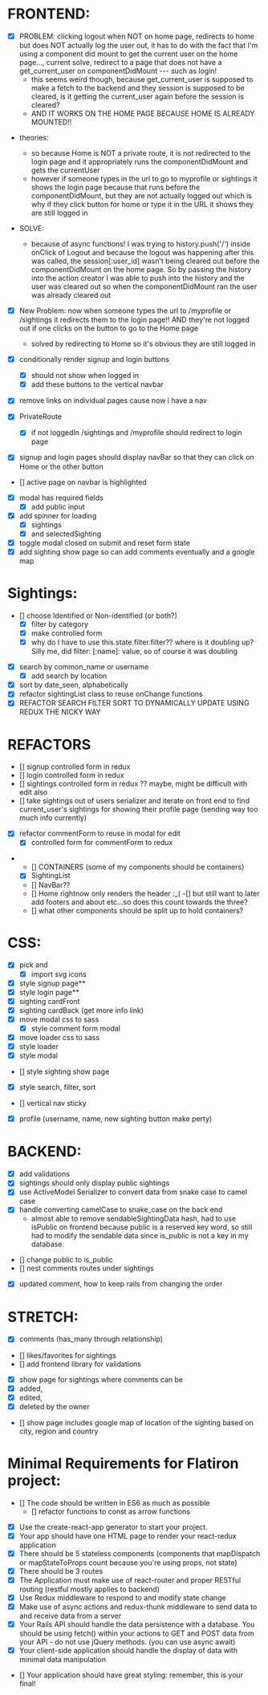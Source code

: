 # FRONTEND:

- [X] PROBLEM: clicking logout when NOT on home page, redirects to home but does NOT actually log the user out, it has to do with the fact that I'm using a component did mount to get the current user on the home page..., current solve, redirect to a page that does not have a get_current_user on componentDidMount --- such as login!
  - this seems weird though, because get_current_user is supposed to make a fetch to the backend and they session is supposed to be cleared, is it getting the current_user again before the session is cleared?
  - AND IT WORKS ON THE HOME PAGE BECAUSE HOME IS ALREADY MOUNTED!!

- theories: 
  - so because Home is NOT a private route, it is not redirected to the login page and it appropriately runs the componentDidMount and gets the currentUser
  - however if someone types in the url to go to myprofile or sightings it shows the login page because that runs before the componentDidMount, but they are not actually logged out which is why if they click button for home or type it in the URL it shows they are still logged in

- SOLVE:
  - because of async functions! I was trying to history.push('/') inside onClick of Logout and because the logout was happening after this was called, the session[:user_id] wasn't being cleared out before the componentDidMount on the home page. So by passing the history into the action creator I was able to push into the history and the user was cleared out so when the componentDidMount ran the user was already cleared out

- [X] New Problem: now when someone types the url to /myprofile or /sightings it redirects them to the login page!! AND they're not logged out if one clicks on the button to go to the Home page
  - solved by redirecting to Home so it's obvious they are still logged in

- [X] conditionally render signup and login buttons 
  - [X] should not show when logged in
  - [X] add these buttons to the vertical navbar
- [X] remove links on individual pages cause now i have a nav
- [X] PrivateRoute
  - [X] if not loggedIn /sightings and /myprofile should redirect to login page
- [X] signup and login pages should display navBar so that they can click on Home or the other button
- [] active page on navbar is highlighted
- [X] modal has required fields
  - [X] add public input
- [X] add spinner for loading 
  - [X] sightings
  - [X] and selectedSighting
- [X] toggle modal closed on submit and reset form state
- [X] add sighting show page so can add comments eventually and a google map

# Sightings:
  - [] choose Identified or Non-identified (or both?)
	- [X] filter by category
    - [X] make controlled form
    - [X] why do I have to use this.state.filter.filter?? where is it doubling up? Silly me, did filter: [:name]: value, so of course it was doubling
  - [X] search by common_name or username
    - [X] add search by location
  - [X] sort by date_seen, alphabetically
  - [X] refactor sightingList class to reuse onChange functions
  - [X] REFACTOR SEARCH FILTER SORT TO DYNAMICALLY UPDATE USING REDUX THE NICKY WAY

# REFACTORS
  - [] signup controlled form in redux
  - [] login controlled form in redux
  - [] sightings controlled form in redux ?? maybe, might be difficult with edit also
  - [] take sightings out of users serializer and iterate on front end to find current_user's sightings for showing their profile page (sending way too much info currently)
  - [X] refactor commentForm to reuse in modal for edit
      - [X] controlled form for commentForm to redux
 * - [] CONTAINERS (some of my components should be containers)
    - [X] SightingList
    - [] NavBar??
    - [] Home rightnow only renders the header :_(
        -[] but still want to later add footers and about etc...so does this count towards the three?
    - [] what other components should be split up to hold containers?

# CSS:
  - [X] pick and 
    - [X] import svg icons
  - [X] style signup page**
  - [X] style login page**
  - [X] sighting cardFront
  - [X] sighting cardBack (get more info link)
  - [X] move modal css to sass
    - [X] style comment form modal
  - [X] move loader css to sass
  - [X] style loader
  - [X] style modal
  - [] style sighting show page
  - [X] style search, filter, sort
  - [] vertical nav sticky
  - [X] profile (username, name, new sighting button make perty) 
  
# BACKEND:
- [X] add validations
- [X] sightings should only display public sightings
- [X] use ActiveModel Serializer to convert data from snake case to camel case
- [X] handle converting camelCase to snake_case on the back end
  - almost able to remove sendableSightingData hash, had to use isPublic on frontend because public is a reserved key word, so still had to modify the sendable data since is_public is not a key in my database.
- [] change public to is_public
- [] nest comments routes under sightings
- [X] updated comment, how to keep rails from changing the order

# STRETCH:
 - [X] comments (has_many through relationship)
 - [] likes/favorites for sightings
 - [] add frontend library for validations
 - [X] show page for sightings where comments can be 
  - [X] added, 
  - [X] edited, 
  - [X] deleted by the owner
 - [] show page includes google map of location of the sighting based on city, region and country

# Minimal Requirements for Flatiron project:
- [] The code should be written in ES6 as much as possible
  - [] refactor functions to const as arrow functions
- [X] Use the create-react-app generator to start your project.
- [X] Your app should have one HTML page to render your react-redux application
- [X] There should be 5 stateless components (components that mapDispatch or mapStateToProps count because you're using props, not state)
- [X] There should be 3 routes
- [X] The Application must make use of react-router and proper RESTful routing (restful mostly applies to backend)
- [X] Use Redux middleware to respond to and modify state change
- [X] Make use of async actions and redux-thunk middleware to send data to and receive data from a server
- [X] Your Rails API should handle the data persistence with a database. You should be using fetch() within your actions to GET and POST data from your API - do not use jQuery methods. (you can use async await)
- [X] Your client-side application should handle the display of data with minimal data manipulation
- [] Your application should have great styling: remember, this is your final!